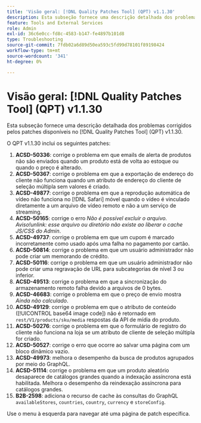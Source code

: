 ```yaml
---
title: 'Visão geral: [!DNL Quality Patches Tool] (QPT) v1.1.30'
description: Esta subseção fornece uma descrição detalhada dos problemas corrigidos pelos patches disponíveis no  [!DNL Quality Patches Tool] (QPT) v1.1.30.
feature: Tools and External Services
role: Admin
exl-id: 36c6e0cc-fd8c-4583-b147-fe4897b101d8
type: Troubleshooting
source-git-commit: 7fdb02a6d89d50ea593c5fd99d78101f89198424
workflow-type: tm+mt
source-wordcount: '341'
ht-degree: 0%

---
```


# Visão geral: [!DNL Quality Patches Tool] (QPT) v1.1.30

Esta subseção fornece uma descrição detalhada dos problemas corrigidos pelos patches disponíveis no [!DNL Quality Patches Tool] (QPT) v1.1.30.

O QPT v1.1.30 inclui os seguintes patches:

1. **ACSD-50336**: corrige o problema em que emails de alerta de produtos não são enviados quando um produto está de volta ao estoque ou quando o preço é alterado.
1. **ACSD-50367**: corrige o problema em que a exportação de endereço do cliente não funciona quando um atributo de endereço do cliente de seleção múltipla sem valores é criado.
1. **ACSD-49877**: corrige o problema em que a reprodução automática de vídeo não funciona no [!DNL Safari] móvel quando o vídeo é vinculado diretamente a um arquivo de vídeo remoto e não a um serviço de streaming.
1. **ACSD-50165**: corrige o erro *Não é possível excluir o arquivo. Aviso!unlink: esse arquivo ou diretório não existe ao liberar o cache JS/CSS do Admin*.
1. **ACSD-49737**: corrige o problema em que um cupom é marcado incorretamente como usado após uma falha no pagamento por cartão.
1. **ACSD-50814**: corrige o problema em que um usuário administrador não pode criar um memorando de crédito.
1. **ACSD-50116**: corrige o problema em que um usuário administrador não pode criar uma regravação de URL para subcategorias de nível 3 ou inferior.
1. **ACSD-49513**: corrige o problema em que a sincronização do armazenamento remoto falha devido a arquivos de 0 bytes.
1. **ACSD-46683**: corrige o problema em que o preço de envio mostra *Ainda não calculado*.
1. **ACSD-49129**: corrige o problema em que o atributo de conteúdo ([!UICONTROL base64 image code]) não é retornado em `rest/V1/products/sku/media` respostas da API de mídia do produto.
1. **ACSD-50276**: corrige o problema em que o formulário de registro do cliente não funciona na loja se um atributo de cliente de seleção múltipla for criado.
1. **ACSD-50527**: corrige o erro que ocorre ao salvar uma página com um bloco dinâmico vazio.
1. **ACSD-49973**: melhora o desempenho da busca de produtos agrupados por meio do GraphQL.
1. **ACSD-51114**: corrige o problema em que um produto aleatório desaparece de catálogos grandes quando a indexação assíncrona está habilitada. Melhora o desempenho da reindexação assíncrona para catálogos grandes.
1. **B2B-2598**: adiciona o recurso de cache às consultas do GraphQL `availableStores`, `countries`, `country`, `currency` e `storeConfig`.

Use o menu à esquerda para navegar até uma página de patch específica.
